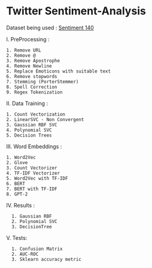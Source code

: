 # Twitter Sentiment-Analysis
Dataset being used : 
    [Sentiment 140](https://www.kaggle.com/kazanova/sentiment140)

I. PreProcessing :
    
    1. Remove URL
    2. Remove @
    3. Remove Apostrophe
    4. Remove Newline
    5. Replace Emoticons with suitable text
    6. Remove stopwords
    7. Stemming (PorterStemmer)
    8. Spell Correction
    9. Regex Tokenization
 
II. Data Training :
  
    1. Count Vectorization
    2. LinearSVC - Non Convergent
    3. Gaussian RBF SVC
    4. Polynomial SVC
    5. Decision Trees
 
III. Word Embeddings :
  
    1. Word2Vec
    2. Glove
    3. Count Vectorizer
    4. TF-IDF Vectorizer
    5. Word2Vec with TF-IDF
    6. BERT
    7. BERT with TF-IDF
    8. GPT-2
    
    
 IV. Results :
      
      1. Gaussian RBF
      2. Polynomial SVC
      3. DecisionTree
   
  V. Tests:
      
      1. Confusion Matrix
      2. AUC-ROC
      3. Sklearn accuracy metric
 
